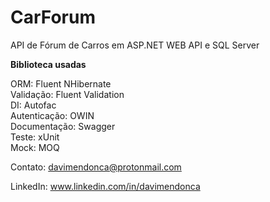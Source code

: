 # CarForum

API de Fórum de Carros em ASP.NET WEB API e SQL Server

<b>Biblioteca usadas</b>

ORM: Fluent NHibernate <br>
Validação: Fluent Validation <br>
DI: Autofac <br>
Autenticação: OWIN <br>
Documentação: Swagger <br>
Teste: xUnit <br>
Mock: MOQ <br>

Contato: davimendonca@protonmail.com

LinkedIn: www.linkedin.com/in/davimendonca
